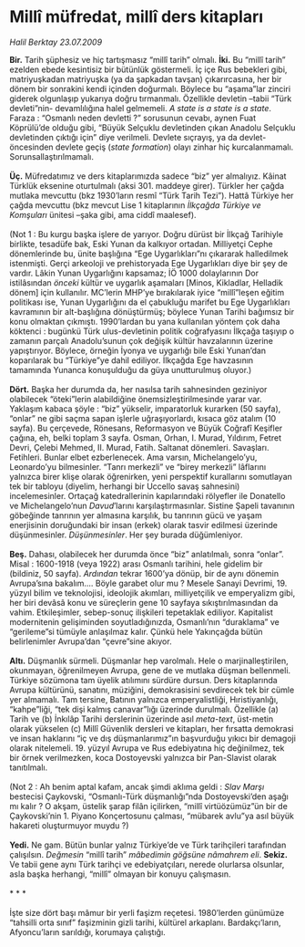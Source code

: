 # Millî müfredat, millî ders kitapları

*Halil Berktay 23.07.2009*

<div class="taraf_structure_2col_1zq">
<div class="margen_n">



 <p><b>Bir.</b> Tarih şüphesiz ve hiç tartışmasız “millî tarih” olmalı. <b>İki.</b> Bu “millî tarih” ezelden ebede kesintisiz bir bütünlük göstermeli. İç içe Rus bebekleri gibi, matriyuşkadan matriyuşka (ya da şapkadan tavşan) çıkarırcasına, her bir dönem bir sonrakini kendi içinden doğurmalı. Böylece bu “aşama”lar zinciri giderek olgunlaşıp yukarıya doğru tırmanmalı. Özellikle devletin –tabii “Türk devleti”nin- devamlılığına halel gelmemeli. <i>A state is a state is a state</i>. Faraza : “Osmanlı neden devletti ?” sorusunun cevabı, aynen Fuat Köprülü’de olduğu gibi, “Büyük Selçuklu devletinden çıkan Anadolu Selçuklu devletinden çıktığı için” diye verilmeli. Devlete sıçrayış, ya da devlet-öncesinden devlete geçiş (<i>state formation</i>) olayı zinhar hiç kurcalanmamalı. Sorunsallaştırılmamalı. <b><br/><br/>Üç.</b> Müfredatımız ve ders kitaplarımızda sadece “biz” yer almalıyız. Kâinat Türklük eksenine oturtulmalı (aksi 301. maddeye girer). Türkler her çağda mutlaka mevcuttu (bkz 1930’ların resmî “Türk Tarih Tezi”). Hattâ Türkiye her çağda mevcuttu (bkz mevcut Lise 1 kitaplarının <i>İlkçağda Türkiye ve Komşuları</i> ünitesi –şaka gibi, ama ciddî maalesef). <br/><br/>(Not 1 : Bu kurgu başka işlere de yarıyor. Doğru dürüst bir İlkçağ Tarihiyle birlikte, tesadüfe bak, Eski Yunan da kalkıyor ortadan. Milliyetçi Cephe dönemlerinde bu, ünite başlığına “Ege Uygarlıkları”nı çıkararak halledilmek istenmişti. Gerçi arkeoloji ve prehistoryada Ege Uygarlıkları diye bir şey de vardır. Lâkin Yunan Uygarlığını kapsamaz; İÖ 1000 dolaylarının Dor istilâsından <i>önceki </i>kültür ve uygarlık aşamaları [Minos, Kikladlar, Helladik dönem] için kullanılır. MC’lerin MHP’ye bırakılarak iyice “millî”leşen eğitim politikası ise, Yunan Uygarlığını da el çabukluğu marifet bu Ege Uygarlıkları kavramının bir alt-başlığına dönüştürmüş; böylece Yunan Tarihi bağımsız bir konu olmaktan çıkmıştı. 1990’lardan bu yana kullanılan yöntem çok daha köktenci : bugünkü Türk ulus-devletinin politik coğrafyasını İlkçağa taşıyıp o zamanın parçalı Anadolu’sunun çok değişik kültür havzalarının üzerine yapıştırıyor. Böylece, örneğin İyonya ve uygarlığı bile Eski Yunan’dan koparılarak bu “Türkiye”ye dahil ediliyor. İlkçağda Ege havzasının tamamında Yunanca konuşulduğu da güya unutturulmuş oluyor.)<b> <br/><br/>Dört.</b> Başka her durumda da, her nasılsa tarih sahnesinden geziniyor olabilecek “öteki”lerin alabildiğine önemsizleştirilmesinde yarar var. Yaklaşım kabaca şöyle : “biz” yükselir, imparatorluk kurarken (50 sayfa), “onlar” ne gibi saçma sapan işlerle uğraşıyorlardı, kısaca göz atalım (10 sayfa). Bu çerçevede, Rönesans, Reformasyon ve Büyük Coğrafî Keşifler çağına, eh, belki toplam 3 sayfa. Osman, Orhan, I. Murad, Yıldırım, Fetret Devri, Çelebi Mehmed, II. Murad, Fatih. Saltanat dönemleri. Savaşları. Fetihleri. Bunlar elbet ezberlenecek. Ama varsın, Michelangelo’yu, Leonardo’yu bilmesinler. “Tanrı merkezli” ve “birey merkezli” lâflarını yalnızca birer klişe olarak öğrenirken, yeni perspektif kurallarını somutlayan tek bir tabloyu (diyelim, herhangi bir Uccello savaş sahnesini) incelemesinler. Ortaçağ katedrallerinin kapılarındaki rölyefler ile Donatello ve Michelangelo’nun <i>Davud</i>’larını karşılaştırmasınlar. Sistine Şapeli tavanının göbeğinde tanrının yer almasına karşılık, bu tanrının gücü ve yaşam enerjisinin doruğundaki bir insan (erkek) olarak tasvir edilmesi üzerinde düşünmesinler. <i>Düşünmesinler</i>. Her şey burada düğümleniyor.<b> <br/><br/>Beş.</b> Dahası, olabilecek her durumda önce “biz” anlatılmalı, sonra “onlar”. Misal : 1600-1918 (veya 1922) arası Osmanlı tarihini, hele gidelim bir (bildiniz, 50 sayfa). <i>Ardından</i> tekrar 1600’ya dönüp, bir de aynı dönemin Avrupa’sına bakalım.... Böyle garabet olur mu ? Mesele Sanayi Devrimi, 19. yüzyıl bilim ve teknolojisi, ideolojik akımları, milliyetçilik ve emperyalizm gibi, her biri devâsâ konu ve süreçlerin gene 10 sayfaya sıkıştırılmasından da vahim. Etkileşimler, sebep-sonuç ilişkileri tepetaklak ediliyor. Kapitalist modernitenin gelişiminden soyutladığınızda, Osmanlı’nın “duraklama” ve “gerileme”si tümüyle anlaşılmaz kalır. Çünkü hele Yakınçağda bütün belirlenimler Avrupa’dan “çevre”sine akıyor.<b> <br/><br/>Altı.</b> Düşmanlık sürmeli. Düşmanlar hep varolmalı. Hele o marjinalleştirilen, okunmayan, öğrenilmeyen Avrupa, gene de ve mutlaka düşman bellenmeli. Türkiye sözümona tam üyelik atılımını sürdüre dursun. Ders kitaplarında Avrupa kültürünü, sanatını, müziğini, demokrasisini sevdirecek tek bir cümle yer almamalı. Tam tersine, Batının yalnızca emperyalistliği, Hıristiyanlığı, “kahpe”liği, “tek dişi kalmış canavar”lığı üzerinde durulmalı. Özellikle (a) Tarih ve (b) İnkılâp Tarihi derslerinin üzerinde asıl <i>meta-text</i>, üst-metin olarak yükselen (c) Millî Güvenlik dersleri ve kitapları, her fırsatta demokrasi ve insan haklarını “iç ve dış düşmanlarımız”ın başvurduğu yıkıcı bir demagoji olarak nitelemeli. 19. yüzyıl Avrupa ve Rus edebiyatına hiç değinilmez, tek bir örnek verilmezken, koca Dostoyevski yalnızca bir Pan-Slavist olarak tanıtılmalı. <br/><br/>(Not 2 : Ah benim aptal kafam, ancak şimdi aklıma geldi : <i>Slav Marşı</i> bestecisi Çaykovski, “Osmanlı-Türk düşmanlığı”nda Dostoyevski’den aşağı mı kalır ? O akşam, üstelik şarap filân içilirken, “millî virtüözümüz”ün bir de Çaykovski’nin 1. Piyano Konçertosunu çalması, “mübarek avlu”ya asıl büyük hakareti oluşturmuyor muydu ?) <b><br/><br/>Yedi.</b> Ne gam. Bütün bunlar yalnız Türkiye’de ve Türk tarihçileri tarafından çalışılsın. <i>Değmesin</i> “millî tarih” <i>mâbedimin göğsüne nâmahrem eli</i>. <b>Sekiz.</b> Ve tabii gene aynı Türk tarihçi ve edebiyatçıları, nerede olurlarsa olsunlar, asla başka herhangi, “millî” olmayan bir konuyu çalışmasın. <br/><br/>* * * <br/><br/>İşte size dört başı mâmur bir yerli faşizm reçetesi. 1980’lerden günümüze “tahsilli orta sınıf” faşizminin gizli tarihi, kültürel arkaplanı. Bardakçı’ların, Afyoncu’ların sarıldığı, korumaya çalıştığı.</p>
<br/>
<br/>
<br/>



<br/>


<div id="taraf_not">
</div>

</div>


</div>
